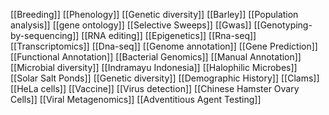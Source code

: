 [[Breeding]]
[[Phenology]]
[[Genetic diversity]]
[[Barley]]
[[Population analysis]]
[[gene ontology]]
[[Selective Sweeps]]
[[Gwas]]
[[Genotyping-by-sequencing]]
[[RNA editing]]
[[Epigenetics]]
[[Rna-seq]]
[[Transcriptomics]]
[[Dna-seq]]
[[Genome annotation]]
[[Gene Prediction]]
[[Functional Annotation]]
[[Bacterial Genomics]]
[[Manual Annotation]]
[[Microbial diversity]]
[[Indramayu Indonesia]]
[[Halophilic Microbes]]
[[Solar Salt Ponds]]
[[Genetic diversity]]
[[Demographic History]]
[[Clams]]
[[HeLa cells]]
[[Vaccine]]
[[Virus detection]]
[[Chinese Hamster Ovary Cells]]
[[Viral Metagenomics]]
[[Adventitious Agent Testing]]
